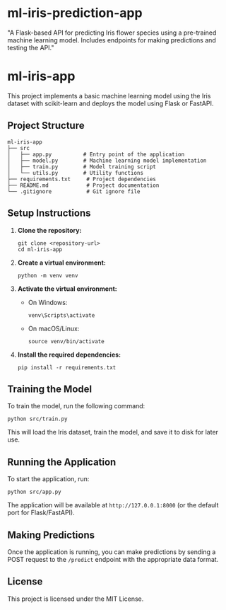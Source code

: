 # ml-iris-prediction-app
"A Flask-based API for predicting Iris flower species using a pre-trained machine learning model. Includes endpoints for making predictions and testing the API."
# ml-iris-app

This project implements a basic machine learning model using the Iris dataset with scikit-learn and deploys the model using Flask or FastAPI.

## Project Structure

```
ml-iris-app
├── src
│   ├── app.py          # Entry point of the application
│   ├── model.py        # Machine learning model implementation
│   ├── train.py        # Model training script
│   └── utils.py        # Utility functions
├── requirements.txt     # Project dependencies
├── README.md            # Project documentation
└── .gitignore           # Git ignore file
```

## Setup Instructions

1. **Clone the repository:**
   ```
   git clone <repository-url>
   cd ml-iris-app
   ```

2. **Create a virtual environment:**
   ```
   python -m venv venv
   ```

3. **Activate the virtual environment:**
   - On Windows:
     ```
     venv\Scripts\activate
     ```
   - On macOS/Linux:
     ```
     source venv/bin/activate
     ```

4. **Install the required dependencies:**
   ```
   pip install -r requirements.txt
   ```

## Training the Model

To train the model, run the following command:
```
python src/train.py
```
This will load the Iris dataset, train the model, and save it to disk for later use.

## Running the Application

To start the application, run:
```
python src/app.py
```
The application will be available at `http://127.0.0.1:8000` (or the default port for Flask/FastAPI).

## Making Predictions

Once the application is running, you can make predictions by sending a POST request to the `/predict` endpoint with the appropriate data format.

## License

This project is licensed under the MIT License.
